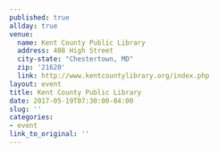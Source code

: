 ```yaml
---
published: true
allday: true
venue: 
  name: Kent County Public Library
  address: 408 High Street
  city-state: "Chestertown, MD"
  zip: '21620'
  link: http://www.kentcountylibrary.org/index.php
layout: event
title: Kent County Public Library
date: 2017-05-19T07:30:00-04:00
slug: ''
categories:
- event
link_to_original: ''
---
```

